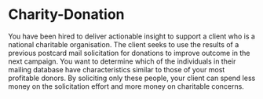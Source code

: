 # Charity-Donation
You have been hired to deliver actionable insight to support a client who is a national charitable organisation. The client seeks to use the results of a previous postcard mail solicitation for donations to improve outcome in the next campaign. You want to determine which of the individuals in their mailing database have characteristics similar to those of your most profitable donors. By soliciting only these people, your client can spend less money on the solicitation effort and more money on charitable concerns. 
